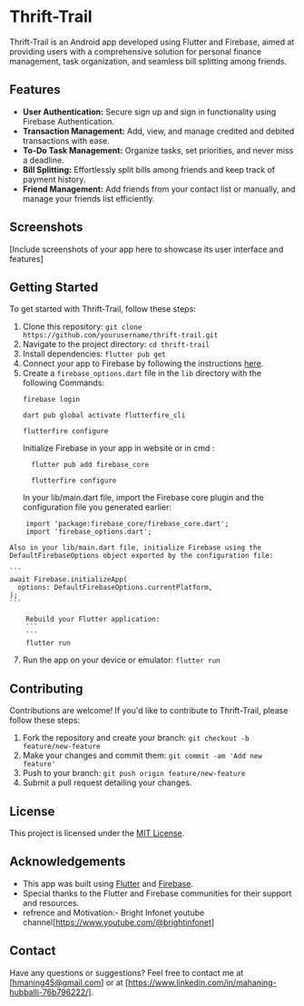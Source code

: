 # Thrift-Trail

Thrift-Trail is an Android app developed using Flutter and Firebase, aimed at providing users with a comprehensive solution for personal finance management, task organization, and seamless bill splitting among friends.

## Features

- **User Authentication:** Secure sign up and sign in functionality using Firebase Authentication.
- **Transaction Management:** Add, view, and manage credited and debited transactions with ease.
- **To-Do Task Management:** Organize tasks, set priorities, and never miss a deadline.
- **Bill Splitting:** Effortlessly split bills among friends and keep track of payment history.
- **Friend Management:** Add friends from your contact list or manually, and manage your friends list efficiently.

## Screenshots

[Include screenshots of your app here to showcase its user interface and features]

## Getting Started

To get started with Thrift-Trail, follow these steps:

1. Clone this repository: `git clone https://github.com/yourusername/thrift-trail.git`
2. Navigate to the project directory: `cd thrift-trail`
3. Install dependencies: `flutter pub get`
4. Connect your app to Firebase by following the instructions [here](https://firebase.google.com/docs/flutter/setup).
5. Create a `firebase_options.dart` file in the `lib` directory with the following Commands:
   ```
   firebase login
   
   dart pub global activate flutterfire_cli

   flutterfire configure
   ```
   Initialize Firebase in your app in website or in cmd :
   ```
     flutter pub add firebase_core

     flutterfire configure
   ```
   In your lib/main.dart file, import the Firebase core plugin and the configuration file you generated earlier:
```
    import 'package:firebase_core/firebase_core.dart';
    import 'firebase_options.dart';
```
    Also in your lib/main.dart file, initialize Firebase using the DefaultFirebaseOptions object exported by the configuration file:
    
    ```
    await Firebase.initializeApp(
      options: DefaultFirebaseOptions.currentPlatform,
    );
    ```
```
    Rebuild your Flutter application:
    ```
    ```
    flutter run
```

7. Run the app on your device or emulator: `flutter run`

## Contributing

Contributions are welcome! If you'd like to contribute to Thrift-Trail, please follow these steps:

1. Fork the repository and create your branch: `git checkout -b feature/new-feature`
2. Make your changes and commit them: `git commit -am 'Add new feature'`
3. Push to your branch: `git push origin feature/new-feature`
4. Submit a pull request detailing your changes.

## License

This project is licensed under the [MIT License](LICENSE).

## Acknowledgements

- This app was built using [Flutter](https://flutter.dev/) and [Firebase](https://firebase.google.com/).
- Special thanks to the Flutter and Firebase communities for their support and resources.
- refrence and Motivation:- Bright Infonet youtube channel[https://www.youtube.com/@brightinfonet]

## Contact

Have any questions or suggestions? Feel free to contact me at [hmaning45@gmail.com] or at [https://www.linkedin.com/in/mahaning-hubballi-76b796222/].

